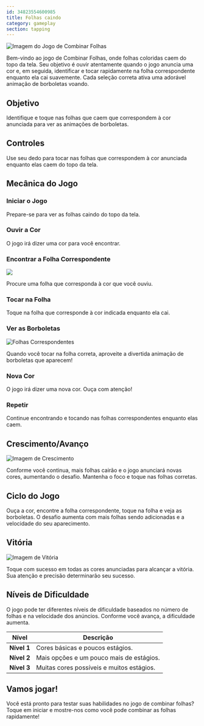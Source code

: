 ```yaml
---
id: 34823554600985
title: Folhas caindo
category: gameplay
section: tapping
---
```

![Imagem do Jogo de Combinar Folhas](https://help.studycat.com/hc/article_attachments/34975872015385)

Bem-vindo ao jogo de Combinar Folhas, onde folhas coloridas caem do topo da tela. Seu objetivo é ouvir atentamente quando o jogo anuncia uma cor e, em seguida, identificar e tocar rapidamente na folha correspondente enquanto ela cai suavemente. Cada seleção correta ativa uma adorável animação de borboletas voando.

## Objetivo

Identifique e toque nas folhas que caem que correspondem à cor anunciada para ver as animações de borboletas.

## Controles

Use seu dedo para tocar nas folhas que correspondem à cor anunciada enquanto elas caem do topo da tela.

## Mecânica do Jogo

### Iniciar o Jogo

Prepare-se para ver as folhas caindo do topo da tela.

### Ouvir a Cor

O jogo irá dizer uma cor para você encontrar.

### Encontrar a Folha Correspondente

![](https://help.studycat.com/hc/article_attachments/34823542330905)

Procure uma folha que corresponda à cor que você ouviu.

### Tocar na Folha

Toque na folha que corresponde à cor indicada enquanto ela cai.

### Ver as Borboletas

![Folhas Correspondentes](https://help.studycat.com/hc/article_attachments/34975872017177)

Quando você tocar na folha correta, aproveite a divertida animação de borboletas que aparecem!

### Nova Cor

O jogo irá dizer uma nova cor. Ouça com atenção!

### Repetir

Continue encontrando e tocando nas folhas correspondentes enquanto elas caem.

## Crescimento/Avanço

![Imagem de Crescimento](https://help.studycat.com/hc/article_attachments/34918104076185)

Conforme você continua, mais folhas cairão e o jogo anunciará novas cores, aumentando o desafio. Mantenha o foco e toque nas folhas corretas.

## Ciclo do Jogo

Ouça a cor, encontre a folha correspondente, toque na folha e veja as borboletas. O desafio aumenta com mais folhas sendo adicionadas e a velocidade do seu aparecimento.

## Vitória

![Imagem de Vitória](https://help.studycat.com/hc/article_attachments/34918075320217)

Toque com sucesso em todas as cores anunciadas para alcançar a vitória. Sua atenção e precisão determinarão seu sucesso.

## Níveis de Dificuldade

O jogo pode ter diferentes níveis de dificuldade baseados no número de folhas e na velocidade dos anúncios. Conforme você avança, a dificuldade aumenta.

| Nível | Descrição |
| --- | --- |
| **Nível&nbsp;1** | Cores básicas e poucos estágios. |
| **Nível&nbsp;2** | Mais opções e um pouco mais de estágios. |
| **Nível&nbsp;3** | Muitas cores possíveis e muitos estágios. |

## Vamos jogar!

Você está pronto para testar suas habilidades no jogo de combinar folhas? Toque em iniciar e mostre-nos como você pode combinar as folhas rapidamente!

